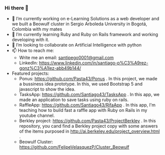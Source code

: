### Hi there 👋

<!--
**Pasta43/Pasta43** is a ✨ _special_ ✨ repository because its `README.md` (this file) appears on your GitHub profile.
-->

- 🔭 I’m currently working on e-Learning Solutions as a web developer and we built a Beowulf cluster in Sergio Arboleda University in Bogotá, Colombia with my mates
- 🌱 I’m currently learning Ruby and Ruby on Rails framework and working developing with it. 
- 👯 I’m looking to collaborate on Artificial Intelligence with python
- 📫 How to reach me: 
  - Write me an email: santipego0001@gmail.com
  - LinkedIn: https://www.linkedin.com/in/santiago-p%C3%A9rez-gonz%C3%A1lez-abb49b144/
- Featured projects:
  - Ponus: https://github.com/Pasta43/Ponus . In this project, we made a bussiness idea prototype. In this, we used Bootstrap 5 and javascript to show the idea.
  - TasksApp: https://github.com/Santiago43/TasksApp . In this app, we made an application to save tasks using ruby on rails.
  - RaffleApp: https://github.com/Santiago43/RifaApp . In this app, I'm teaching how to build fast a raffle app with Ruby on Rails in my youtube channel.
  - Berkley project: https://github.com/Pasta43/ProjectBerkley . In this repository, you cand find a Berkley project copy with some answers of the items purposed in http://ai.berkeley.edu/project_overview.html . 
  - Beowulf Cluster: https://github.com/FelipeVelasquezP/Cluster_Beowulf

